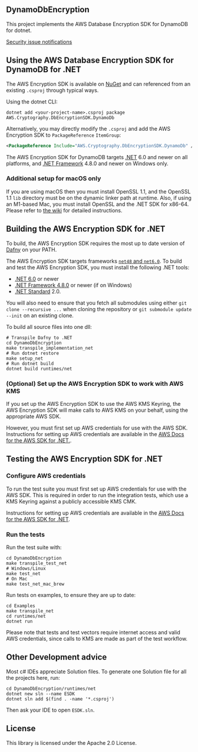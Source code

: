 ## DynamoDbEncryption

This project implements the AWS Database Encryption SDK for DynamoDB for dotnet.

[Security issue notifications](./CONTRIBUTING.md#security-issue-notifications)

## Using the AWS Database Encryption SDK for DynamoDB for .NET

The AWS Encryption SDK is available on [NuGet](https://www.nuget.org/) and can referenced from an existing `.csproj` through typical ways.

Using the dotnet CLI:
```shell
dotnet add <your-project-name>.csproj package AWS.Cryptography.DbEncryptionSDK.DynamoDb
```

Alternatively, you may directly modify the `.csproj` and add the AWS Encryption SDK to `PackageReference` `ItemGroup`:
```xml
<PackageReference Include="AWS.Cryptography.DbEncryptionSDK.DynamoDb" />
```

The AWS Encryption SDK for DynamoDB targets [.NET](https://learn.microsoft.com/en-us/dotnet/fundamentals/implementations#net-5-and-later-versions) 6.0
and newer on all platforms, and [.NET Framework](https://docs.microsoft.com/en-us/dotnet/framework/) 4.8.0 and newer on Windows only.

### Additional setup for macOS only

If you are using macOS then you must install OpenSSL 1.1,
and the OpenSSL 1.1 `lib` directory must be on the dynamic linker path at runtime.
Also, if using an M1-based Mac, you must install OpenSSL and the .NET SDK for x86-64.
Please refer to [the wiki](https://github.com/aws/aws-encryption-sdk-dafny/wiki/Using-the-AWS-Encryption-SDK-for-.NET-on-macOS) for detailed instructions.

## Building the AWS Encryption SDK for .NET

To build, the AWS Encryption SDK requires the most up to date version of [Dafny](https://github.com/dafny-lang/dafny) on your PATH.

The AWS Encryption SDK targets frameworks [`net48` and `net6.0`](https://docs.microsoft.com/en-us/dotnet/standard/frameworks#supported-target-frameworks).
To build and test the AWS Encryption SDK, you must install the following .NET tools:

* [.NET 6.0](https://dotnet.microsoft.com/en-us/download/dotnet/6.0) or newer
* [.NET Framework 4.8.0](https://docs.microsoft.com/en-us/dotnet/framework/install/) or newer (if on Windows)
* [.NET Standard](https://learn.microsoft.com/en-us/dotnet/standard/net-standard?tabs=net-standard-2-0) 2.0.

You will also need to ensure that you fetch all submodules using either `git clone --recursive ...` when cloning the repository or `git submodule update --init` on an existing clone.

To build all source files into one dll:

```
# Transpile Dafny to .NET
cd DynamoDbEncryption
make transpile_implementation_net
# Run dotnet restore
make setup_net
# Run dotnet build
dotnet build runtimes/net
```

### (Optional) Set up the AWS Encryption SDK to work with AWS KMS

If you set up the AWS Encryption SDK to use the AWS KMS Keyring,
the AWS Encryption SDK will make calls to AWS KMS on your behalf,
using the appropriate AWS SDK.

However, you must first set up AWS credentials for use with the AWS SDK. 
Instructions for setting up AWS credentials are available in the [AWS Docs for the AWS SDK for .NET.](https://docs.aws.amazon.com/sdk-for-net/v3/developer-guide/net-dg-config-creds.html).

## Testing the AWS Encryption SDK for .NET

### Configure AWS credentials

To run the test suite you must first set up AWS credentials for use with the AWS SDK.
This is required in order to run the integration tests, which use a KMS Keyring against a publicly accessible KMS CMK.

Instructions for setting up AWS credentials are available in the [AWS Docs for the AWS SDK for .NET](https://docs.aws.amazon.com/sdk-for-net/v3/developer-guide/net-dg-config-creds.html).

### Run the tests

Run the test suite with:

```
cd DynamoDbEncryption
make transpile_test_net
# Windows/Linux
make test_net 
# On Mac
make test_net_mac_brew
```

Run tests on examples, to ensure they are up to date:

```
cd Examples
make transpile_net
cd runtimes/net
dotnet run
```

Please note that tests and test vectors require internet access and valid AWS credentials, since calls to KMS are made as part of the test workflow.

## Other Development advice

Most c# IDEs appreciate Solution files.
To generate one Solution file for all the projects here,
run:
```
cd DynamoDbEncryption/runtimes/net
dotnet new sln --name ESDK
dotnet sln add $(find . -name '*.csproj')
```
Then ask your IDE to open `ESDK.sln`.

## License

This library is licensed under the Apache 2.0 License.
